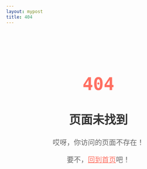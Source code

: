 ```yaml
---
layout: mypost
title: 404
---
```


<style>
  @import url('https://fonts.googleapis.com/css2?family=Source+Code+Pro:wght@400;700&display=swap');
  .error-container {
    text-align: center;
    padding: 50px 20px;
    font-family: 'Source Code Pro', monospace;
  }
  .error-title {
    font-size: 3rem;
    color: #ff6f61;
  }
  .error-subtitle {
    font-size: 2rem;
    color: #333;
  }
  .error-text {
    font-size: 1.2rem;
    color: #666;
  }
  .code-block {
    background: #f4f4f4;
    padding: 20px;
    border-radius: 5px;
    display: inline-block;
    text-align: left;
    margin: 20px 0;
  }
  .ascii-art {
    font-size: 1.5rem;
    color: #333;
    margin: 20px 0;
  }
  .home-link {
    font-size: 1.2rem;
    color: #666;
  }
  .home-link a {
    color: #ff6f61;
    text-decoration: underline;
  }
</style>

<div class="error-container">
  <h1 class="error-title">404</h1>
  <h2 class="error-subtitle">页面未找到</h2>
  <p class="error-text">哎呀，你访问的页面不存在！</p>
  <p class="home-link">
    要不，<a href="/">回到首页</a>吧！
  </p>
</div>
